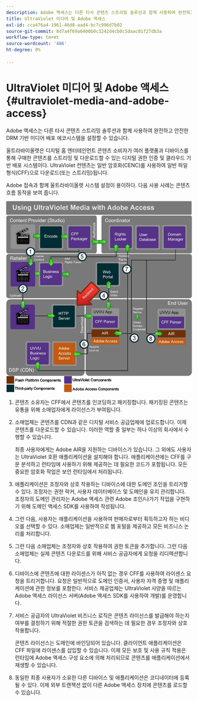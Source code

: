 ```yaml
---
description: Adobe 액세스는 다른 타사 콘텐츠 스트리밍 솔루션과 함께 사용하여 완전하고 안전한 DRM 기반 미디어 배포 에코시스템을 설정할 수 있습니다.
title: UltraViolet 미디어 및 Adobe 액세스
exl-id: cca476a4-1961-46d8-aad4-bc7c996d7b02
source-git-commit: 8d7a4f69a6400b0c3242d4cb0c5daac81f27db3a
workflow-type: tm+mt
source-wordcount: '486'
ht-degree: 0%

---
```


# UltraViolet 미디어 및 Adobe 액세스 {#ultraviolet-media-and-adobe-access}

Adobe 액세스는 다른 타사 콘텐츠 스트리밍 솔루션과 함께 사용하여 완전하고 안전한 DRM 기반 미디어 배포 에코시스템을 설정할 수 있습니다.

울트라바이올렛은 디지털 홈 엔터테인먼트 콘텐츠 소비자가 여러 플랫폼과 디바이스를 통해 구매한 콘텐츠를 스트리밍 및 다운로드할 수 있는 디지털 권한 인증 및 클라우드 기반 배포 시스템이다. UltraViolet 컨텐츠는 일반 암호화(CENC)를 사용하여 일반 파일 형식(CFF)으로 다운로드(또는 스트리밍)됩니다.

Adobe 접속과 함께 울트라바이올렛 시스템 설정이 용이하다. 다음 사용 사례는 콘텐츠 흐름 동작을 보여 줍니다.

<!--<a id="fig_cxy_dc2_44"></a>-->

![](assets/AdobeUV_web.png)

1. 콘텐츠 소유자는 CFF에서 콘텐츠를 인코딩하고 패키징합니다. 패키징된 콘텐츠는 유통을 위해 소매업자에게 라이선스가 부여됩니다.
1. 소매업체는 콘텐츠를 CDN과 같은 디지털 서비스 공급업체에 업로드합니다. 이제 콘텐츠를 다운로드할 수 있습니다. 이러한 역할 중 일부는 하나 이상의 회사에서 수행할 수 있습니다.

   최종 사용자에게는 Adobe AIR을 지원하는 디바이스가 있습니다. 그 외에도 사용자는 UltraViolet 호환 애플리케이션을 설치해야 합니다. 애플리케이션에는 CFF를 구문 분석하고 런타임에 사용하기 위해 제공하는 데 필요한 코드가 포함됩니다. 모든 중요한 암호화 작업은 보안 런타임에서 처리됩니다.
1. 애플리케이션은 조정자와 상호 작용하는 디바이스에 대한 도메인 조인을 트리거할 수 있다. 조정자는 권한 락커, 사용자 데이터베이스 및 도메인을 유지 관리합니다. 조정자의 도메인 관리자는 Adobe 액세스 관련 Adobe 조인/나가기 작업을 구현하기 위해 도메인 액세스 SDK를 사용하여 작성됩니다.
1. 그런 다음, 사용자는 애플리케이션을 사용하여 판매자로부터 획득하고자 하는 비디오를 선택할 수 있다. 소매업체는 일반적으로 웹 포털을 제공하고 모든 비즈니스 논리를 처리합니다.
1. 그런 다음 소매업체는 조정자와 상호 작용하여 권한 토큰을 추가합니다. 그런 다음 소매업체는 실제 콘텐츠 다운로드를 위해 서비스 공급자에게 요청을 리디렉션합니다.
1. 디바이스에 콘텐츠에 대한 라이센스가 아직 없는 경우 CFF를 사용하여 라이센스 요청을 트리거합니다. 요청은 일반적으로 도메인 인증서, 사용자 자격 증명 및 애플리케이션에 관한 정보를 포함한다. 서비스 제공업체는 UltraViolet 사양을 따르는 Adobe 액세스 라이선스 서버(Adobe 액세스 SDK를 사용하여 개발)를 운영합니다.
1. 서비스 공급자의 UltraViolet 비즈니스 로직은 콘텐츠 라이선스를 발급해야 하는지 여부를 결정하기 위해 적절한 권한 토큰을 검색하는 데 필요한 경우 조정자와 상호 작용합니다.

   콘텐츠 라이선스는 도메인에 바인딩되어 있습니다. 클라이언트 애플리케이션은 CFF 파일에 라이센스를 삽입할 수 있습니다. 이제 모든 보호 및 사용 규칙 적용은 런타임에 Adobe 액세스 구성 요소에 의해 처리되므로 콘텐츠를 애플리케이션에서 재생할 수 있습니다.
1. 동일한 최종 사용자가 소유한 다른 디바이스 및 애플리케이션은 코디네이터에 등록될 수 있다. 이제 외부 트랜잭션 없이 다른 Adobe 액세스 장치에 콘텐츠를 로드할 수 있습니다.
